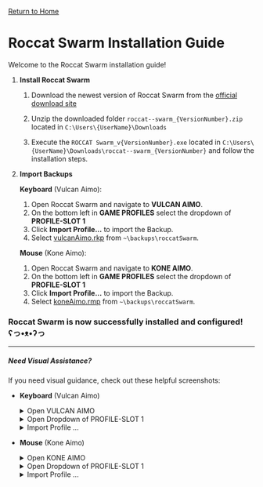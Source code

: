 [Return to Home](../README.md)

# Roccat Swarm Installation Guide

Welcome to the Roccat Swarm installation guide!

1. **Install Roccat Swarm** <br>
    1. Download the newest version of Roccat Swarm from the [official download site](https://support.roccat.com/s/downloads?language=de)

    2. Unzip the downloaded folder `roccat--swarm_{VersionNumber}.zip` located in `C:\Users\{UserName}\Downloads`

    3. Execute the `ROCCAT Swarm_v{VersionNumber}.exe` located in `C:\Users\{UserName}\Downloads\roccat--swarm_{VersionNumber}` and follow the installation steps.

2. **Import Backups** 

    **Keyboard** (Vulcan Aimo):
    1. Open Roccat Swarm and navigate to **VULCAN AIMO**.
    2. On the bottom left in **GAME PROFILES** select the dropdown of **PROFILE-SLOT 1**
    3. Click **Import Profile...** to import the Backup.
    4. Select [vulcanAimo.rkp](./vulcanAimo.rkp) from `~\backups\roccatSwarm`.

    **Mouse** (Kone Aimo):
    1. Open Roccat Swarm and navigate to **KONE AIMO**.
    2. On the bottom left in **GAME PROFILES** select the dropdown of **PROFILE-SLOT 1**
    3. Click **Import Profile...** to import the Backup.
    4. Select [koneAimo.rmp](./koneAimo.rmp) from `~\backups\roccatSwarm`.

### Roccat Swarm is now successfully installed and configured! <br> ʕ⁠っ⁠•⁠ᴥ⁠•⁠ʔ⁠っ

---

##### Need Visual Assistance?

If you need visual guidance, check out these helpful screenshots:

- **Keyboard** (Vulcan Aimo)
    <details>
        <summary>Open VULCAN AIMO</summary>
        <img src="./assets/openVulcanAimo.png">
    </details>

    <details>
        <summary>Open Dropdown of PROFILE-SLOT 1</summary>
        <img src="./assets/openVulcanAimoDropdown.png">
    </details>

    <details>
        <summary>Import Profile ...</summary>
        <img src="./assets/importVulcanAimoBackup.png">
    </details>

- **Mouse** (Kone Aimo)
    <details>
        <summary>Open KONE AIMO</summary>
        <img src="./assets/openKoneAimo.png">
    </details>

    <details>
        <summary>Open Dropdown of PROFILE-SLOT 1</summary>
        <img src="./assets/openKoneAimoDropdown.png">
    </details>

    <details>
        <summary>Import Profile ...</summary>
        <img src="./assets/importKoneAimoBackup.png">
    </details>